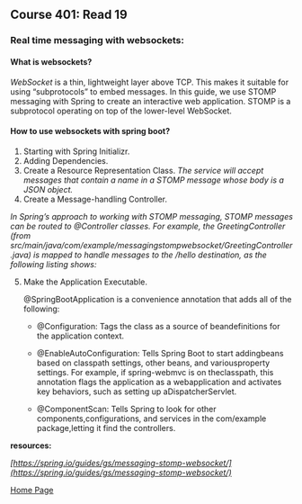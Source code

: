 ## **Course 401: Read 19**


### **Real time messaging with websockets:**

#### What is websockets?
*WebSocket* is a thin, lightweight layer above TCP. This makes it suitable for using “subprotocols” to embed messages. In this guide, we use STOMP messaging with Spring to create an interactive web application. STOMP is a subprotocol operating on top of the lower-level WebSocket.

#### How to use websockets with spring boot?
1. Starting with Spring Initializr.
2. Adding Dependencies.
3. Create a Resource Representation Class. *The service will accept messages that contain a name in a STOMP message whose body is a JSON object.*
4. Create a Message-handling Controller.

*In Spring’s approach to working with STOMP messaging, STOMP messages can be routed to @Controller classes. For example, the GreetingController (from src/main/java/com/example/messagingstompwebsocket/GreetingController.java) is mapped to handle messages to the /hello destination, as the following listing shows:*

5. Make the Application Executable.

    @SpringBootApplication is a convenience annotation that adds all of the following:
   + @Configuration: Tags the class as a source of beandefinitions for the application context.

   + @EnableAutoConfiguration: Tells Spring Boot to start addingbeans based on classpath settings, other beans, and variousproperty settings. For example, if spring-webmvc is on theclasspath, this annotation flags the application as a webapplication and activates key behaviors, such as setting up aDispatcherServlet.

   + @ComponentScan: Tells Spring to look for other components,configurations, and services in the com/example package,letting it find the controllers.




**resources:** 

*[https://spring.io/guides/gs/messaging-stomp-websocket/](https://spring.io/guides/gs/messaging-stomp-websocket/)*




[Home Page](../README.md)
